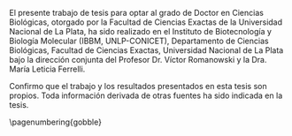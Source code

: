 El presente trabajo de tesis para optar al grado de Doctor en Ciencias Biológicas, otorgado por la Facultad de Ciencias Exactas de la Universidad Nacional de La Plata, ha sido realizado en el Instituto de Biotecnología y Biología Molecular (IBBM, UNLP-CONICET), Departamento de Ciencias Biológicas, Facultad de Ciencias Exactas,  Universidad Nacional de La Plata bajo la dirección conjunta del  Profesor  Dr. Víctor Romanowski y la Dra. María Leticia Ferrelli.  

Confirmo que el trabajo y los resultados presentados en esta tesis son propios. Toda información derivada de otras fuentes ha sido indicada en la tesis.

\pagenumbering{gobble}
